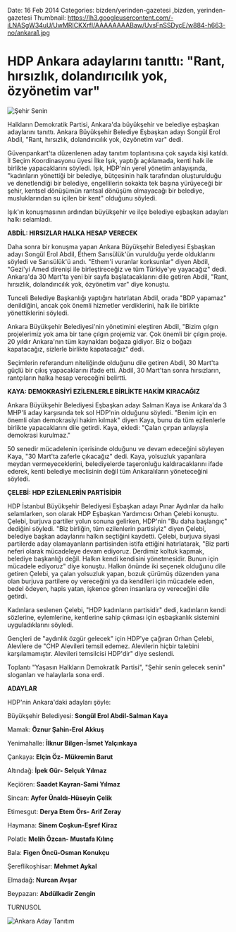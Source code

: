Date: 16 Feb 2014
Categories: bizden/yerinden-gazetesi ,bizden, yerinden-gazetesi
Thumbnail: https://lh3.googleusercontent.com/-iLNASgW34uU/UwMRICKXrfI/AAAAAAAABaw/UvsFnSSDycE/w884-h663-no/ankara1.jpg


# HDP Ankara adaylarını tanıttı: "Rant, hırsızlık, dolandırıcılık yok, özyönetim var"

![Şehir Senin](https://lh3.googleusercontent.com/-iLNASgW34uU/UwMRICKXrfI/AAAAAAAABaw/UvsFnSSDycE/w884-h663-no/ankara1.jpg)

Halkların Demokratik Partisi, Ankara'da büyükşehir ve belediye eşbaşkan adaylarını tanıttı. Ankara Büyükşehir Belediye Eşbaşkan adayı Songül Erol Abdil, "Rant, hırsızlık, dolandırıcılık yok, özyönetim var" dedi.

Güvenpankart'ta düzenlenen aday tanıtım toplantısına çok sayıda kişi katıldı. İl Seçim Koordinasyonu üyesi İlke Işık, yaptığı açıklamada, kenti halk ile birlikte yapacaklarını söyledi. Işık, HDP'nin yerel yönetim anlayışında, "kadınların yönettiği bir belediye, bütçesinin halk tarafından oluşturulduğu ve denetlendiği bir belediye, engellilerin sokakta tek başına yürüyeceği bir şehir, kentsel dönüşümün rantsal dönüşüm olmayacağı bir belediye, musluklarından su içilen bir kent" olduğunu söyledi.

Işık'ın konuşmasının ardından büyükşehir ve ilçe belediye eşbaşkan adayları halkı selamladı.

**ABDİL: HIRSIZLAR HALKA HESAP VERECEK**

Daha sonra bir konuşma yapan Ankara Büyükşehir Belediyesi Eşbaşkan adayı Songül Erol Abdil, Ethem Sarısülük'ün vurulduğu yerde olduklarını söyledi ve Sarısülük'ü andı. "Ethem'i vuranlar korksunlar" diyen Abdil, "Gezi'yi Amed direnişi ile birleştireceğiz ve tüm Türkiye'ye yayacağız" dedi. Ankara'da 30 Mart'ta yeni bir sayfa başlatacaklarını dile getiren Abdil, "Rant, hırsızlık, dolandırıcılık yok, özyönetim var" diye konuştu.

Tunceli Belediye Başkanlığı yaptığını hatırlatan Abdil, orada "BDP yapamaz" denildiğini, ancak çok önemli hizmetler verdiklerini, halk ile birlikte yönettiklerini söyledi.

Ankara Büyükşehir Belediyesi'nin yönetimini eleştiren Abdil, "Bizim çılgın projelerimiz yok ama bir tane çılgın projemiz var. Çok önemli bir çılgın proje. 20 yıldır Ankara'nın tüm kaynakları boğaza gidiyor. Biz o boğazı kapatacağız, sizlerle birlikte kapatacağız" dedi.

Seçimlerin referandum niteliğinde olduğunu dile getiren Abdil, 30 Mart'ta güçlü bir çıkış yapacaklarını ifade etti. Abdil, 30 Mart'tan sonra hırsızların, rantçıların halka hesap vereceğini belirtti.

**KAYA: DEMOKRASİYİ EZİLENLERLE BİRLİKTE HAKİM KIRACAĞIZ**

Ankara Büyükşehir Belediyesi Eşbaşkan adayı Salman Kaya ise Ankara'da 3 MHP'li aday karşısında tek sol HDP'nin olduğunu söyledi. "Benim için en önemli olan demokrasiyi hakim kılmak" diyen Kaya, bunu da tüm ezilenlerle birlikte yapacaklarını dile getirdi. Kaya, ekledi: "Çalan çırpan anlayışla demokrasi kurulmaz."

50 senedir mücadelenin içerisinde olduğunu ve devam edeceğini söyleyen Kaya, "30 Mart'ta zaferle çıkacağız" dedi. Kaya, yolsuzluk yapanlara meydan vermeyeceklerini, belediyelerde taşeronluğu kaldıracaklarını ifade ederek, kenti belediye meclisinin değil tüm Ankaralıların yöneteceğini söyledi.

**ÇELEBİ: HDP EZİLENLERİN PARTİSİDİR**

HDP İstanbul Büyükşehir Belediyesi Eşbaşkan adayı Pınar Aydınlar da halkı selamlarken, son olarak HDP Eşbaşkan Yardımcısı Orhan Çelebi konuştu. Çelebi, burjuva partiler yolun sonuna gelirken, HDP'nin "Bu daha başlangıç" dediğini söyledi. "Biz birliğin, tüm ezilenlerin partisiyiz" diyen Çelebi, belediye başkan adaylarını halkın seçtiğini kaydetti. Çelebi, burjuva siyasi partilerde aday olamayanların partisinden istifa ettiğini hatırlatarak, "Biz parti neferi olarak mücadeleye devam ediyoruz. Derdimiz koltuk kapmak, belediye başkanlığı değil. Halkın kendi kendisini yönetmesidir. Bunun için mücadele ediyoruz" diye konuştu. Halkın önünde iki seçenek olduğunu dile getiren Çelebi, ya çalan yolsuzluk yapan, bozuk çürümüş düzenden yana olan burjuva partilere oy vereceğini ya da kendileri için mücadele eden, bedel ödeyen, hapis yatan, işkence gören insanlara oy vereceğini dile getirdi.

Kadınlara seslenen Çelebi, "HDP kadınların partisidir" dedi, kadınların kendi sözlerine, eylemlerine, kentlerine sahip çıkması için eşbaşkanlık sistemini uyguladıklarını söyledi.

Gençleri de "aydınlık özgür gelecek" için HDP'ye çağıran Orhan Çelebi, Alevilere de "CHP Alevileri temsil edemez. Alevilerin hiçbir talebini karşılamamıştır. Alevileri temsilcisi HDP'dir" diye seslendi.

Toplantı "Yaşasın Halkların Demokratik Partisi", "Şehir senin gelecek senin" sloganları ve halaylarla sona erdi.

**ADAYLAR**

HDP'nin Ankara'daki adayları şöyle:

Büyükşehir Belediyesi: **Songül Erol Abdil-Salman Kaya**

Mamak: **Öznur Şahin-Erol Akkuş**

Yenimahalle: **İlknur Bilgen-İsmet Yalçınkaya**

Çankaya: **Elçin Öz- Mükremin Barut**

Altındağ: **İpek Gür- Selçuk Yılmaz**

Keçiören: **Saadet Kayran-Sami Yılmaz**

Sincan: **Ayfer Ünaldı-Hüseyin Çelik**

Etimesgut: **Derya Etem Örs- Arif Zeray**

Haymana: **Sinem Coşkun-Eşref Kiraz**

Polatlı: **Melih Özcan- Mustafa Kılınç**

Bala: **Figen Öncü-Osman Konukçu**

Şereflikoşhisar: **Mehmet Aykal**

Elmadağ: **Nurcan Avşar**

Beypazarı: **Abdülkadir Zengin**

TURNUSOL

![Ankara Aday Tanıtım](https://lh3.googleusercontent.com/-ioTShZWGBrw/UwMQ8ETdrDI/AAAAAAAABag/jmz_p2Eql2g/w884-h663-no/ankara.jpg)


